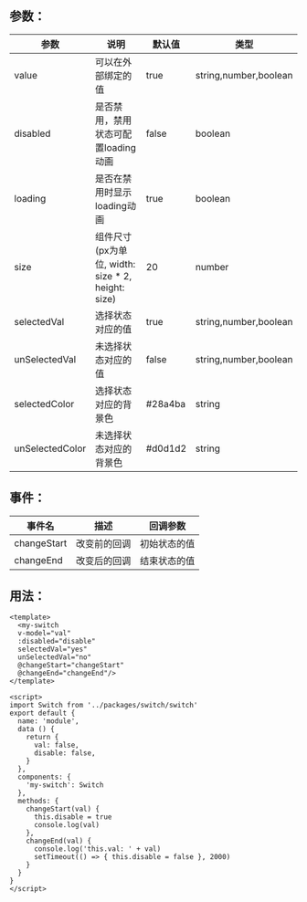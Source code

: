 
  ## 参数：

  
  | 参数 | 说明 | 默认值 | 类型 |
-|-|-|-
  value | 可以在外部绑定的值 | true | string,number,boolean
  disabled | 是否禁用，禁用状态可配置loading动画 | false | boolean
  loading | 是否在禁用时显示loading动画 | true | boolean
  size | 组件尺寸(px为单位, width: size * 2, height: size) | 20 | number
  selectedVal | 选择状态对应的值 | true | string,number,boolean
  unSelectedVal | 未选择状态对应的值 | false | string,number,boolean
  selectedColor | 选择状态对应的背景色 | #28a4ba | string
  unSelectedColor | 未选择状态对应的背景色 | #d0d1d2 | string

  ## 事件：

  | 事件名 | 描述 | 回调参数 |
  -|-|-
  | changeStart | 改变前的回调 | 初始状态的值 |
  | changeEnd | 改变后的回调 | 结束状态的值 |

  ## 用法：

  ```
  <template>
    <my-switch 
    v-model="val" 
    :disabled="disable"
    selectedVal="yes"
    unSelectedVal="no"
    @changeStart="changeStart"
    @changeEnd="changeEnd"/>
  </template>

  <script>
  import Switch from '../packages/switch/switch'
  export default {
    name: 'module',
    data () {
      return {
        val: false,
        disable: false,
      }
    },
    components: {
      'my-switch': Switch
    },
    methods: {
      changeStart(val) {
        this.disable = true
        console.log(val)
      },
      changeEnd(val) {
        console.log('this.val: ' + val)
        setTimeout(() => { this.disable = false }, 2000)
      }
    }
  }
  </script>

```
